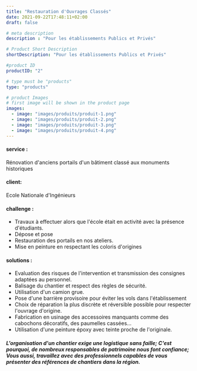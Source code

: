 ```yaml
---
title: "Restauration d'Ouvrages Classés"
date: 2021-09-22T17:48:11+02:00
draft: false

# meta description
description : "Pour les établissements Publics et Privés"

# Product Short Description
shortDescription: "Pour les établissements Publics et Privés"

#product ID
productID: "2"

# type must be "products"
type: "products"

# product Images
# first image will be shown in the product page
images:
  - image: "images/produits/produit-1.png"
  - image: "images/produits/produit-2.png"
  - image: "images/produits/produit-3.png"
  - image: "images/produits/produit-4.png"
---
```


#### service :
Rénovation d'anciens portails d'un bâtiment classé aux monuments historiques
#### client: 
Ecole Nationale d'Ingénieurs 
#### challenge :
* Travaux à effectuer alors que l'école était en activité avec la présence d'étudiants.
* Dépose et pose 
* Restauration des portails en nos ateliers.
* Mise en peinture en respectant les coloris d'origines 
#### solutions :
* Evaluation des risques de l'intervention et transmission des consignes adaptées au personnel.
* Balisage du chantier et respect des règles de sécurité.
* Utilisation d'un camion grue.
* Pose d'une barrière provisoire pour éviter les vols dans l'établissement
* Choix de réparation la plus discrète et réversible possible pour respecter l'ouvrage d'origine.
* Fabrication en usinage des accessoires manquants comme des cabochons décoratifs, des paumelles cassées... 
* Utilisation d'une peinture époxy avec teinte proche de l'originale.

##### L'organisation d'un chantier exige une logistique sans faille; C'est pourquoi, de nombreux responsables de patrimoine nous font confiance; Vous aussi, travaillez avec des professionnels capables de vous présenter des références de chantiers dans la région.
